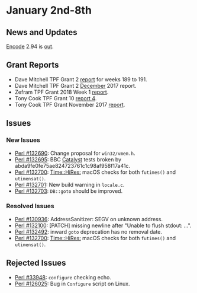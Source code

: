 # January 2nd-8th

## News and Updates

[Encode](http://metacpan.org/pod/Encode) 2.94 is
[out](http://nntp.perl.org/group/perl.perl5.porters/248707).

## Grant Reports

* Dave Mitchell TPF Grant 2
  [report](http://nntp.perl.org/group/perl.perl5.porters/248633)
  for weeks 189 to 191.
* Dave Mitchell TPF Grant 2
  [December](http://nntp.perl.org/group/perl.perl5.porters/248634)
  2017 report.
* Zefram TPF Grant 2018 Week 1
  [report](http://nntp.perl.org/group/perl.perl5.porters/248686).
* Tony Cook TPF Grant 10
  [report 4](http://nntp.perl.org/group/perl.perl5.porters/248711).
* Tony Cook TPF Grant November 2017
  [report](http://nntp.perl.org/group/perl.perl5.porters/248712).

## Issues

### New Issues

* [Perl #132690](http://rt.perl.org/Ticket/Display.html?id=132690):
  Change proposal for `win32/vmem.h`.
* [Perl #132695](http://rt.perl.org/Ticket/Display.html?id=132695): BBC
  [Catalyst](http://metacpan.org/pod/Catalyst) tests broken by
  abda9fe0fe75ae824723761c1c98af958f17a41c.
* [Perl #132700](http://rt.perl.org/Ticket/Display.html?id=132700):
  [Time::HiRes:](http://metacpan.org/pod/Time::HiRes:) macOS checks for
  both `futimes()` and `utimensat()`.
* [Perl #132701](http://rt.perl.org/Ticket/Display.html?id=132701): New
  build warning in `locale.c`.
* [Perl #132703](http://rt.perl.org/Ticket/Display.html?id=132703):
  `DB::goto` should be improved.

### Resolved Issues

* [Perl #130936](http://rt.perl.org/Ticket/Display.html?id=130936):
  AddressSanitizer: SEGV on unknown address.
* [Perl #132100](http://rt.perl.org/Ticket/Display.html?id=132100):
  \[PATCH\] missing newline after "Unable to flush stdout: ...".
* [Perl #132492](http://rt.perl.org/Ticket/Display.html?id=132492):
  inward `goto` deprecation has no removal date.
* [Perl #132700](http://rt.perl.org/Ticket/Display.html?id=132700):
  [Time::HiRes:](http://metacpan.org/pod/Time::HiRes:) macOS checks for
  both `futimes()` and `utimensat()`.

## Rejected Issues

* [Perl #33948](http://rt.perl.org/Ticket/Display.html?id=33948):
  `configure` checking echo.
* [Perl #126025](http://rt.perl.org/Ticket/Display.html?id=126025): Bug
  in `Configure` script on Linux.
